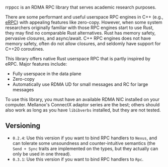 rrppcc is an RDMA RPC library that serves academic research purposes.

There are some performant and useful userspace RPC engines in C++ (e.g., [eRPC](https://github.com/erpc-io/eRPC)) with appealing features like zero-copy.
However, when some system researchers originally familiar with those RPC engines start to use Rust, they may find no comparable Rust alternatives.
Rust has memory safety, pervasive closures, and async/await.
C++ RPC engines does not have memory safety, often do not allow closures, and seldomly have support for C++20 coroutines.

This library offers native Rust userspace RPC that is partly inspired by eRPC.
Major features include:
- Fully userspace in the data plane
- Zero-copy
- Automatically use RDMA UD for small messages and RC for large messages

To use this library, you must have an available RDMA NIC installed on your computer.
Mellanox's ConnectX adaptor series are the best;
others should also work as long as you have `libibverbs` installed, but they are not tested.

## Versioning

- `0.2.4`: Use this version if you want to bind RPC handlers to `Nexus`, and can tolerate some unsoundness and counter-intuitive semantics 
  (the `Send + Sync` traits are implemented on the types, but they actually can only be used in one thread).
- `0.3.1`: Use this version if you want to bind RPC handlers to `Rpc`.